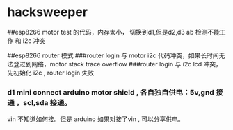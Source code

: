 # hacksweeper

##esp8266
motor test 的代码，内存太小， 切换到d1,但是d2,d3  ab 检测不能工作
和 i2c 冲突


##esp8266 router 模式
###router login 与 motor i2c 代码冲突，如果长时间无法登过到网络，motor  stack trace overflow
###router login 与 i2c lcd 冲突， 先初始化 i2c ,  router login 失败


### d1 mini connect arduino motor shield , 各自独自供电：5v,gnd 接通 ，scl,sda 接通。
   vin 不知道如何接。但是 arduino 如果对接了vin , 可以分享供电。
   
